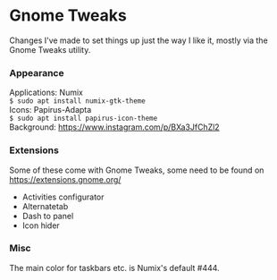 # Gnome Tweaks
Changes I've made to set things up just the way I like it, mostly via the Gnome Tweaks utility.


### Appearance
Applications: Numix  
`$ sudo apt install numix-gtk-theme`  
Icons: Papirus-Adapta  
`$ sudo apt install papirus-icon-theme`  
Background: https://www.instagram.com/p/BXa3JfChZl2


### Extensions
Some of these come with Gnome Tweaks, some need to be found on https://extensions.gnome.org/  
* Activities configurator
* Alternatetab
* Dash to panel
* Icon hider


### Misc
The main color for taskbars etc. is Numix's default #444.
